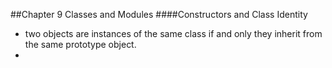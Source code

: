 ##Chapter 9 Classes and Modules
####Constructors and Class Identity

- two objects are instances of the same class if and only they inherit from the same prototype object.
- 
